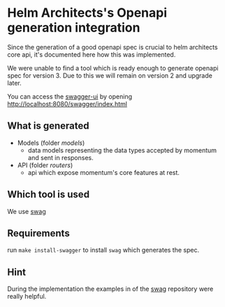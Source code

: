 # Helm Architects's Openapi generation integration

Since the generation of a good openapi spec is crucial to helm architects core api, it's documented here how this was implemented.

We were unable to find a tool which is ready enough to generate openapi spec for version 3. Due to this we will remain on version 2 and upgrade later.

You can access the [swagger-ui](http://localhost:8080/swagger/index.html) by opening [http://localhost:8080/swagger/index.html](http://localhost:8080/swagger/index.html)

## What is generated

- Models (folder *models*)
    - data models representing the data types accepted by momentum and sent in responses.
- API (folder *routers*)
    - api which expose momentum's core features at rest.

## Which tool is used

We use [swag](https://github.com/swaggo/swag)

## Requirements

run `make install-swagger` to install `swag` which generates the spec.

## Hint

During the implementation the examples in of the [swag](https://github.com/swaggo/swag) repository were really helpful.
